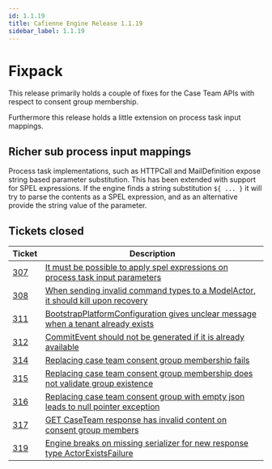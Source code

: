 ```yaml
---
id: 1.1.19
title: Cafienne Engine Release 1.1.19
sidebar_label: 1.1.19
---
```


# Fixpack

This release primarily holds a couple of fixes for the Case Team APIs with respect to consent group membership.

Furthermore this release holds a little extension on process task input mappings.

## Richer sub process input mappings
Process task implementations, such as HTTPCall and MailDefinition expose string based parameter substitution.
This has been extended with support for SPEL expressions. If the engine finds a string substitution `${ ... }` it will try to parse the contents as a SPEL expression, and as an alternative provide the string value of the parameter.

## Tickets closed

| Ticket   | Description |
|----------|-------------|
| [307](https://github.com/cafienne/cafienne-engine/issues/307) | [It must be possible to apply spel expressions on process task input parameters](https://github.com/cafienne/cafienne-engine/issues/307)
| [308](https://github.com/cafienne/cafienne-engine/issues/308) | [When sending invalid command types to a ModelActor, it should kill upon recovery](https://github.com/cafienne/cafienne-engine/issues/308)
| [311](https://github.com/cafienne/cafienne-engine/issues/311) | [BootstrapPlatformConfiguration gives unclear message when a tenant already exists](https://github.com/cafienne/cafienne-engine/issues/311)
| [312](https://github.com/cafienne/cafienne-engine/issues/312) | [CommitEvent should not be generated if it is already available](https://github.com/cafienne/cafienne-engine/issues/312)
| [314](https://github.com/cafienne/cafienne-engine/issues/314) | [Replacing case team consent group membership fails](https://github.com/cafienne/cafienne-engine/issues/314)
| [315](https://github.com/cafienne/cafienne-engine/issues/315) | [Replacing case team consent group membership does not validate group existence](https://github.com/cafienne/cafienne-engine/issues/315)
| [316](https://github.com/cafienne/cafienne-engine/issues/316) | [Replacing case team consent group with empty json leads to null pointer exception](https://github.com/cafienne/cafienne-engine/issues/316)
| [317](https://github.com/cafienne/cafienne-engine/issues/317) | [GET CaseTeam response has invalid content on consent group members](https://github.com/cafienne/cafienne-engine/issues/317)
| [319](https://github.com/cafienne/cafienne-engine/issues/319) | [Engine breaks on missing serializer for new response type ActorExistsFailure](https://github.com/cafienne/cafienne-engine/issues/319)

